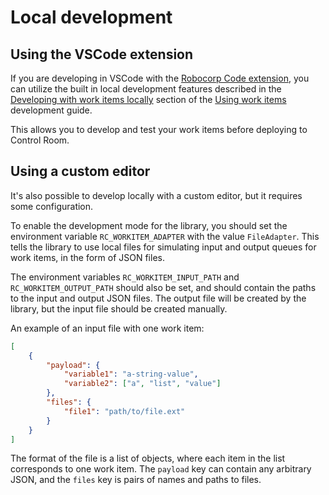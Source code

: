 # Local development

## Using the VSCode extension

If you are developing in VSCode with the [Robocorp Code extension](https://robocorp.com/docs/setup/development-environment#visual-studio-code-with-robocorp-extensions),
you can utilize the built in local development features described in the
[Developing with work items locally](https://robocorp.com/docs/development-guide/control-room/work-items#developing-with-work-items-locally)
section of the [Using work items](https://robocorp.com/docs/development-guide/control-room/work-items)
development guide.

This allows you to develop and test your work items before deploying
to Control Room.

## Using a custom editor

It's also possible to develop locally with a custom editor, but it requires
some configuration.

To enable the development mode for the library, you should set the environment
variable `RC_WORKITEM_ADAPTER` with the value `FileAdapter`. This tells the
library to use local files for simulating input and output queues for work
items, in the form of JSON files.

The environment variables `RC_WORKITEM_INPUT_PATH` and `RC_WORKITEM_OUTPUT_PATH`
should also be set, and should contain the paths to the input and output JSON
files. The output file will be created by the library, but the input file
should be created manually.

An example of an input file with one work item:

```json
[
    {
        "payload": {
            "variable1": "a-string-value",
            "variable2": ["a", "list", "value"]
        },
        "files": {
            "file1": "path/to/file.ext"
        }
    }
]
```

The format of the file is a list of objects, where each item in the list
corresponds to one work item. The `payload` key can contain any arbitrary JSON,
and the `files` key is pairs of names and paths to files.
